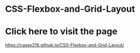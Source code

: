 # CSS-Flexbox-and-Grid-Layout
# Click here to visit the page 
https://casey216.github.io/CSS-Flexbox-and-Grid-Layout/

